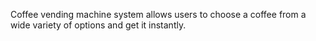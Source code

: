 Coffee vending machine system allows users to choose a coffee from a wide variety of options and get it instantly.  
